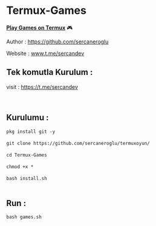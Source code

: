 # Termux-Games
<strong><u>Play Games on Termux</u></strong> 🎮<br>

Author : https://github.com/sercaneroglu <br>

Website : www.t.me/sercandev <br>


## Tek komutla Kurulum :

visit : https://t.me/sercandev

<br>

## Kurulumu :

```pkg install git -y```
<br>
<br>
```git clone https://github.com/sercaneroglu/termuxoyun/```
<br><br>
```cd Termux-Games```
<br><br>
```chmod +x *```
<br><br>
```bash install.sh```
<br>
<br>

## Run :

```bash games.sh```